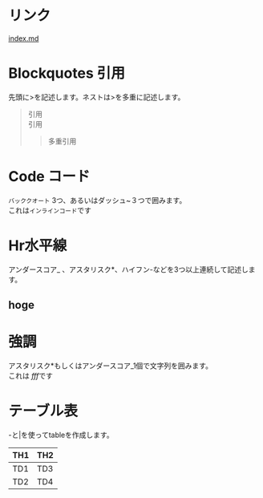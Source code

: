 # リンク  
[index.md](/index.md)
# Blockquotes 引用
先頭に>を記述します。ネストは>を多重に記述します。
> 引用  
> 引用
>> 多重引用

# Code コード
`バッククオート` 3つ、あるいはダッシュ~３つで囲みます。  
これは`インラインコード`です

# Hr水平線
アンダースコア_ 、アスタリスク*、ハイフン-などを3つ以上連続して記述します。  


hoge  
---  

# 強調  
アスタリスク*もしくはアンダースコア_1個で文字列を囲みます。  
これは *fff*です

# テーブル表  
-と|を使ってtableを作成します。  

| TH1 | TH2 |
----|---- 
| TD1 | TD3 |
| TD2 | TD4 |

